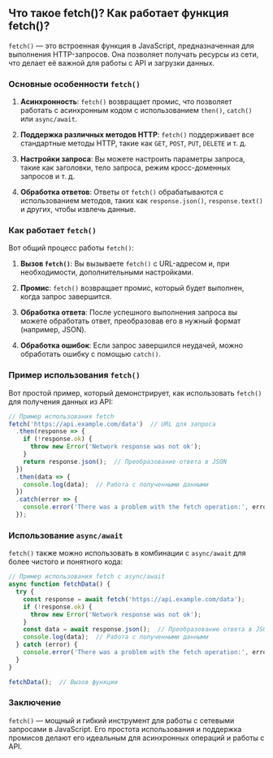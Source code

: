 ## Что такое fetch()? Как работает функция fetch()?

`fetch()` — это встроенная функция в JavaScript, предназначенная для выполнения HTTP-запросов. Она позволяет получать ресурсы из сети, что делает её важной для работы с API и загрузки данных.

### Основные особенности `fetch()`

1. **Асинхронность**: `fetch()` возвращает промис, что позволяет работать с асинхронным кодом с использованием `then()`, `catch()` или `async/await`.

2. **Поддержка различных методов HTTP**: `fetch()` поддерживает все стандартные методы HTTP, такие как `GET`, `POST`, `PUT`, `DELETE` и т. д.

3. **Настройки запроса**: Вы можете настроить параметры запроса, такие как заголовки, тело запроса, режим кросс-доменных запросов и т. д.

4. **Обработка ответов**: Ответы от `fetch()` обрабатываются с использованием методов, таких как `response.json()`, `response.text()` и других, чтобы извлечь данные.

### Как работает `fetch()`

Вот общий процесс работы `fetch()`:

1. **Вызов `fetch()`**: Вы вызываете `fetch()` с URL-адресом и, при необходимости, дополнительными настройками.

2. **Промис**: `fetch()` возвращает промис, который будет выполнен, когда запрос завершится.

3. **Обработка ответа**: После успешного выполнения запроса вы можете обработать ответ, преобразовав его в нужный формат (например, JSON).

4. **Обработка ошибок**: Если запрос завершился неудачей, можно обработать ошибку с помощью `catch()`.

### Пример использования `fetch()`

Вот простой пример, который демонстрирует, как использовать `fetch()` для получения данных из API:

```javascript
// Пример использования fetch
fetch('https://api.example.com/data')  // URL для запроса
  .then(response => {
    if (!response.ok) {
      throw new Error('Network response was not ok');
    }
    return response.json();  // Преобразование ответа в JSON
  })
  .then(data => {
    console.log(data);  // Работа с полученными данными
  })
  .catch(error => {
    console.error('There was a problem with the fetch operation:', error);
  });
```

### Использование `async/await`

`fetch()` также можно использовать в комбинации с `async/await` для более чистого и понятного кода:

```javascript
// Пример использования fetch с async/await
async function fetchData() {
  try {
    const response = await fetch('https://api.example.com/data');
    if (!response.ok) {
      throw new Error('Network response was not ok');
    }
    const data = await response.json();  // Преобразование ответа в JSON
    console.log(data);  // Работа с полученными данными
  } catch (error) {
    console.error('There was a problem with the fetch operation:', error);
  }
}

fetchData();  // Вызов функции
```

### Заключение

`fetch()` — мощный и гибкий инструмент для работы с сетевыми запросами в JavaScript. Его простота использования и поддержка промисов делают его идеальным для асинхронных операций и работы с API.